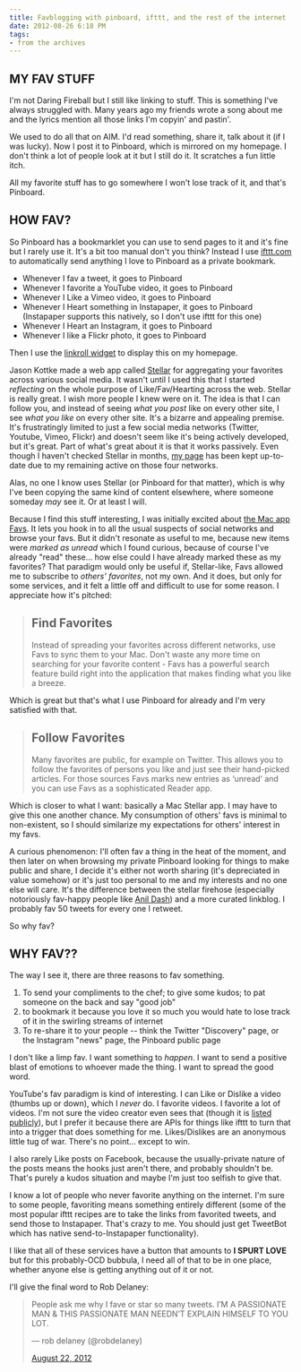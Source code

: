 ```yaml
---
title: Favblogging with pinboard, ifttt, and the rest of the internet
date: 2012-08-26 6:18 PM
tags:
- from the archives
---
```


## MY FAV STUFF

I'm not Daring Fireball but I still like linking to stuff. This is something I've always struggled with. Many years ago my friends wrote a song about me and the lyrics mention all those links I'm copyin' and pastin'.

We used to do all that on AIM. I'd read something, share it, talk about it (if I was lucky). Now I post it to Pinboard, which is mirrored on my homepage. I don't think a lot of people look at it but I still do it. It scratches a fun little itch.

All my favorite stuff has to go somewhere I won't lose track of it, and that's Pinboard.

## HOW FAV?

So Pinboard has a bookmarklet you can use to send pages to it and it's fine but I rarely use it. It's a bit too manual don't you think? Instead I use [ifttt.com][1] to automatically send anything I love to Pinboard as a private bookmark.

 [1]: http://ifttt.com

*   Whenever I fav a tweet, it goes to Pinboard
*   Whenever I favorite a YouTube video, it goes to Pinboard
*   Whenever I Like a Vimeo video, it goes to Pinboard
*   Whenever I Heart something in Instapaper, it goes to Pinboard (Instapaper supports this natively, so I don't use ifttt for this one)
*   Whenever I Heart an Instagram, it goes to Pinboard
*   Whenever I like a Flickr photo, it goes to Pinboard

Then I use the [linkroll widget][2] to display this on my homepage.

 [2]: http://pinboard.in/resources/linkroll

Jason Kottke made a web app called [Stellar][3] for aggregating your favorites across various social media. It wasn't until I used this that I started *reflecting* on the whole purpose of Like/Fav/Hearting across the web. Stellar is really great. I wish more people I knew were on it. The idea is that I can follow you, and instead of seeing *what you post* like on every other site, I see *what you like* on every other site. It's a bizarre and appealing premise. It's frustratingly limited to just a few social media networks (Twitter, Youtube, Vimeo, Flickr) and doesn't seem like it's being actively developed, but it's great. Part of what's great about it is that it works passively. Even though I haven't checked Stellar in months, [my page][4] has been kept up-to-date due to my remaining active on those four networks.

 [3]: http://stellar.io
 [4]: http://stellar.io/maxjacobson

Alas, no one I know uses Stellar (or Pinboard for that matter), which is why I've been copying the same kind of content elsewhere, where someone someday *may* see it. Or at least I will.

Because I find this stuff interesting, I was initially excited about [the Mac app Favs][5]. It lets you hook in to all the usual suspects of social networks and browse your favs. But it didn't resonate as useful to me, because new items were *marked as unread* which I found curious, because of course I've already "read" these... how else could I have already marked these as my favorites? That paradigm would only be useful if, Stellar-like, Favs allowed me to subscribe to *others' favorites*, not my own. And it does, but only for some services, and it felt a little off and difficult to use for some reason. I appreciate how it's pitched:

 [5]: http://www.favsapp.com/

> ## Find Favorites
>
> Instead of spreading your favorites across different networks, use Favs to sync them to your Mac. Don't waste any more time on searching for your favorite content - Favs has a powerful search feature build right into the application that makes finding what you like a breeze.

Which is great but that's what I use Pinboard for already and I'm very satisfied with that.

> ## Follow Favorites
>
> Many favorites are public, for example on Twitter. This allows you to follow the favorites of persons you like and just see their hand-picked articles. For those sources Favs marks new entries as ‘unread’ and you can use Favs as a sophisticated Reader app.

Which is closer to what I want: basically a Mac Stellar app. I may have to give this one another chance. My consumption of others' favs is minimal to non-existent, so I should similarize my expectations for others' interest in my favs.

A curious phenomenon: I'll often fav a thing in the heat of the moment, and then later on when browsing my private Pinboard looking for things to make public and share, I decide it's either not worth sharing (it's depreciated in value somehow) or it's just too personal to me and my interests and no one else will care. It's the difference between the stellar firehose (especially notoriously fav-happy people like [Anil Dash][6]) and a more curated linkblog. I probably fav 50 tweets for every one I retweet.

 [6]: http://stellar.io/anildash

So why fav?

## WHY FAV??

The way I see it, there are three reasons to fav something.

1.  To send your compliments to the chef; to give some kudos; to pat someone on the back and say "good job"
2.  to bookmark it because you love it so much you would hate to lose track of it in the swirling streams of internet
3.  To re-share it to your people -- think the Twitter "Discovery" page, or the Instagram "news" page, the Pinboard public page

I don't like a limp fav. I want something to *happen*. I want to send a positive blast of emotions to whoever made the thing. I want to spread the good word.

YouTube's fav paradigm is kind of interesting. I can Like or Dislike a video (thumbs up or down), which I *never* do. I favorite videos. I favorite a lot of videos. I'm not sure the video creator even sees that (though it is [listed publicly][7]), but I prefer it because there are APIs for things like ifttt to turn that into a trigger that does something for me. Likes/Dislikes are an anonymous little tug of war. There's no point... except to win.

 [7]: http://www.youtube.com/playlist?list=FLWR7Pes9M-ZFllBudk1fqIA&feature=plcp

I also rarely Like posts on Facebook, because the usually-private nature of the posts means the hooks just aren't there, and probably shouldn't be. That's purely a kudos situation and maybe I'm just too selfish to give that.

I know a lot of people who never favorite anything on the internet. I'm sure to some people, favoriting means something entirely different (some of the most popular ifttt recipes are to take the links from favorited tweets, and send those to Instapaper. That's crazy to me. You should just get TweetBot which has native send-to-Instapaper functionality).

I like that all of these services have a button that amounts to **I SPURT LOVE** but for this probably-OCD bubbula, I need all of that to be in one place, whether anyone else is getting anything out of it or not.

I'll give the final word to Rob Delaney:

<blockquote class="twitter-tweet">
  <p>
    People ask me why I fave or star so many tweets. I’M A PASSIONATE MAN & THIS PASSIONATE MAN NEEDN’T EXPLAIN HIMSELF TO YOU LOT.
  </p>— rob delaney (@robdelaney)

  <a href="https://twitter.com/robdelaney/status/238203754736926721" data-datetime="2012-08-22T09:19:35+00:00">August 22, 2012</a>
</blockquote>
